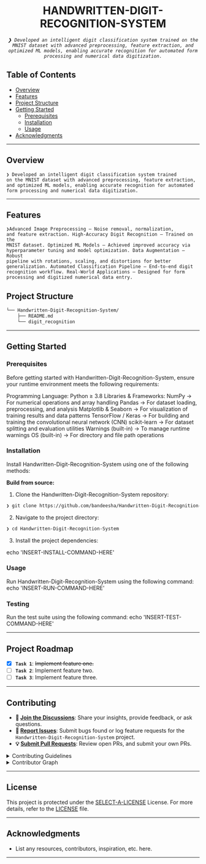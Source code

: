 
<p align="center"><h1 align="center">HANDWRITTEN-DIGIT-RECOGNITION-SYSTEM</h1></p>
<p align="center">
	<em><code>❯ Developed an intelligent digit classification system trained on the MNIST dataset with advanced preprocessing, feature extraction, and optimized ML models, enabling accurate recognition for automated form processing and numerical data digitization.</code></em>
</p>


##  Table of Contents

- [ Overview](#-overview)
- [ Features](#-features)
- [ Project Structure](#-project-structure)
- [ Getting Started](#-getting-started)
  - [ Prerequisites](#-prerequisites)
  - [ Installation](#-installation)
  - [ Usage](#-usage)
- [ Acknowledgments](#-acknowledgments)

---

##  Overview

<code>❯ Developed an intelligent digit classification system trained on the MNIST dataset with advanced preprocessing, feature extraction, and optimized ML models, enabling accurate recognition for automated form processing and numerical data digitization.</code>

---

##  Features

<code>❯Advanced Image Preprocessing – Noise removal, normalization, and feature extraction.
High-Accuracy Digit Recognition – Trained on the MNIST dataset.
Optimized ML Models – Achieved improved accuracy via hyperparameter tuning and model optimization.
Data Augmentation – Robust pipeline with rotations, scaling, and distortions for better generalization.
Automated Classification Pipeline – End-to-end digit recognition workflow.
Real-World Applications – Designed for form processing and digitized numerical data entry.</code>

##  Project Structure

```sh
└── Handwritten-Digit-Recognition-System/
    ├── README.md
    └── digit_recognition
```


---
##  Getting Started

###  Prerequisites

Before getting started with Handwritten-Digit-Recognition-System, ensure your runtime environment meets the following requirements:

Programming Language: Python ≥ 3.8
Libraries & Frameworks:
  NumPy → For numerical operations and array handling
  Pandas → For dataset loading, preprocessing, and analysis
  Matplotlib & Seaborn → For visualization of training results and data patterns
  TensorFlow / Keras → For building and training the convolutional neural network (CNN)
  scikit-learn → For dataset splitting and evaluation utilities
  Warnings (built-in) → To manage runtime warnings
  OS (built-in) → For directory and file path operations


###  Installation

Install Handwritten-Digit-Recognition-System using one of the following methods:

**Build from source:**

1. Clone the Handwritten-Digit-Recognition-System repository:
```sh
❯ git clone https://github.com/bandeesha/Handwritten-Digit-Recognition-System
```

2. Navigate to the project directory:
```sh
❯ cd Handwritten-Digit-Recognition-System
```

3. Install the project dependencies:

echo 'INSERT-INSTALL-COMMAND-HERE'



###  Usage
Run Handwritten-Digit-Recognition-System using the following command:
echo 'INSERT-RUN-COMMAND-HERE'

###  Testing
Run the test suite using the following command:
echo 'INSERT-TEST-COMMAND-HERE'

---
##  Project Roadmap

- [X] **`Task 1`**: <strike>Implement feature one.</strike>
- [ ] **`Task 2`**: Implement feature two.
- [ ] **`Task 3`**: Implement feature three.

---

##  Contributing

- **💬 [Join the Discussions](https://github.com/bandeesha/Handwritten-Digit-Recognition-System/discussions)**: Share your insights, provide feedback, or ask questions.
- **🐛 [Report Issues](https://github.com/bandeesha/Handwritten-Digit-Recognition-System/issues)**: Submit bugs found or log feature requests for the `Handwritten-Digit-Recognition-System` project.
- **💡 [Submit Pull Requests](https://github.com/bandeesha/Handwritten-Digit-Recognition-System/blob/main/CONTRIBUTING.md)**: Review open PRs, and submit your own PRs.

<details closed>
<summary>Contributing Guidelines</summary>

1. **Fork the Repository**: Start by forking the project repository to your github account.
2. **Clone Locally**: Clone the forked repository to your local machine using a git client.
   ```sh
   git clone https://github.com/bandeesha/Handwritten-Digit-Recognition-System
   ```
3. **Create a New Branch**: Always work on a new branch, giving it a descriptive name.
   ```sh
   git checkout -b new-feature-x
   ```
4. **Make Your Changes**: Develop and test your changes locally.
5. **Commit Your Changes**: Commit with a clear message describing your updates.
   ```sh
   git commit -m 'Implemented new feature x.'
   ```
6. **Push to github**: Push the changes to your forked repository.
   ```sh
   git push origin new-feature-x
   ```
7. **Submit a Pull Request**: Create a PR against the original project repository. Clearly describe the changes and their motivations.
8. **Review**: Once your PR is reviewed and approved, it will be merged into the main branch. Congratulations on your contribution!
</details>

<details closed>
<summary>Contributor Graph</summary>
<br>
<p align="left">
   <a href="https://github.com{/bandeesha/Handwritten-Digit-Recognition-System/}graphs/contributors">
      <img src="https://contrib.rocks/image?repo=bandeesha/Handwritten-Digit-Recognition-System">
   </a>
</p>
</details>

---

##  License

This project is protected under the [SELECT-A-LICENSE](https://choosealicense.com/licenses) License. For more details, refer to the [LICENSE](https://choosealicense.com/licenses/) file.

---

##  Acknowledgments

- List any resources, contributors, inspiration, etc. here.

---
